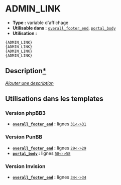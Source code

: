 # ADMIN_LINK
* __Type :__ variable d'affichage
* __Utilisable dans :__ [`overall_footer_end`](../tpl/overall_footer_end.md#readme), [`portal_body`](../tpl/portal_body.md#readme)
* __Utilisation :__

```smarty
{ADMIN_LINK}
{ADMIN_LINK}
{ADMIN_LINK}
{ADMIN_LINK}
```

## Description[*](https://fa-tvars.appspot.com/var/ADMIN_LINK)
[*Ajouter une description*](https://fa-tvars.appspot.com/var/ADMIN_LINK)

## Utilisations dans les templates

### Version phpBB3
* __[`overall_footer_end`](../tpl/overall_footer_end.md#readme) :__ lignes [`31`](../src/prosilver/overall_footer_end.tpl#L31)[`<->`](../src/prosilver/overall_footer_end.tpl#L31-L31)[`31`](../src/prosilver/overall_footer_end.tpl#L31)

### Version PunBB
* __[`overall_footer_end`](../tpl/overall_footer_end.md#readme) :__ lignes [`29`](../src/punbb/overall_footer_end.tpl#L29)[`<->`](../src/punbb/overall_footer_end.tpl#L29-L29)[`29`](../src/punbb/overall_footer_end.tpl#L29)
* __[`portal_body`](../tpl/portal_body.md#readme) :__ lignes [`58`](../src/punbb/portal_body.tpl#L58)[`<->`](../src/punbb/portal_body.tpl#L58-L58)[`58`](../src/punbb/portal_body.tpl#L58)

### Version Invision
* __[`overall_footer_end`](../tpl/overall_footer_end.md#readme) :__ lignes [`34`](../src/invision/overall_footer_end.tpl#L34)[`<->`](../src/invision/overall_footer_end.tpl#L34-L34)[`34`](../src/invision/overall_footer_end.tpl#L34)

